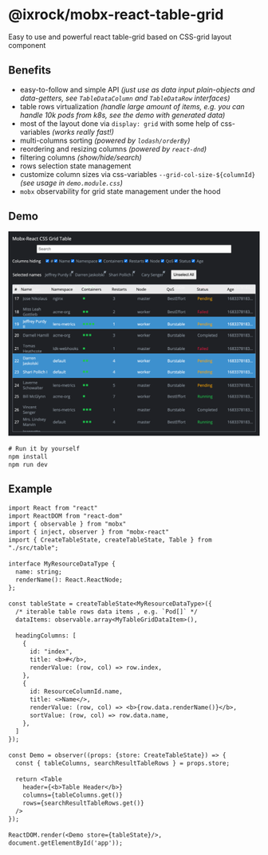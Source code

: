 @ixrock/mobx-react-table-grid
==

Easy to use and powerful react table-grid based on CSS-grid layout component

## Benefits

- easy-to-follow and simple API _(just use as data input plain-objects and data-getters, see `TableDataColumn` and `TableDataRow` interfaces)_
- table rows virtualization _(handle large amount of items, e.g. you can handle 10k pods from k8s, see the demo with generated data)_
- most of the layout done via `display: grid` with some help of css-variables _(works really fast!)_ 
- multi-columns sorting _(powered by `lodash/orderBy`)_ 
- reordering and resizing columns _(powered by `react-dnd`)_ 
- filtering columns _(show/hide/search)_ 
- rows selection state management
- customize column sizes via css-variables `--grid-col-size-${columnId}` _(see usage in `demo.module.css`)_
- `mobx` observability for grid state management under the hood

## Demo

![Screenshot](./public/demo-sshot.png)

```
# Run it by yourself
npm install
npm run dev
```


## Example

```tsx
import React from "react"
import ReactDOM from "react-dom"
import { observable } from "mobx"
import { inject, observer } from "mobx-react"
import { CreateTableState, createTableState, Table } from "./src/table";

interface MyResourceDataType {
  name: string;
  renderName(): React.ReactNode;
};

const tableState = createTableState<MyResourceDataType>({
  /* iterable table rows data items , e.g. `Pod[]` */
  dataItems: observable.array<MyTableGridDataItem>(),
  
  headingColumns: [
    {
      id: "index",
      title: <b>#</b>,
      renderValue: (row, col) => row.index,
    },
    {
      id: ResourceColumnId.name,
      title: <>Name</>,
      renderValue: (row, col) => <b>{row.data.renderName()}</b>,
      sortValue: (row, col) => row.data.name,
    },
  ]
});

const Demo = observer((props: {store: CreateTableState}) => {
  const { tableColumns, searchResultTableRows } = props.store;

  return <Table
    header={<b>Table Header</b>}
    columns={tableColumns.get()}
    rows={searchResultTableRows.get()}
  />
});

ReactDOM.render(<Demo store={tableState}/>, document.getElementById('app'));
```

